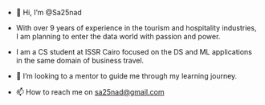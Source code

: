 - 👋 Hi, I’m @Sa25nad

 - With over 9 years of experience in the tourism and hospitality industries, I am planning to enter the data world with passion and power.

 - I am a CS student at ISSR Cairo focused on the DS and ML applications in the same domain of business travel. 

- 💞️ I’m looking to a mentor to guide me through my learning journey.
- 📫 How to reach me on sa25nad@gmail.com

<!---
Sa25nad/Sa25nad is a ✨ special ✨ repository because its `README.md` (this file) appears on your GitHub profile.
You can click the Preview link to take a look at your changes.
--->
